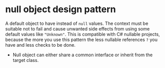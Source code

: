 # null object design pattern

A default object to have instead of `null` values.
The context must be suitable not to fail and cause unwanted side effects from using some default values like `"Unknown"`.
This is compatible with C# nullable projects, because the more you use this pattern the less nullable references `?` you have and less checks to be done.

 - Null object can either share a common interface or inherit from the target class.

